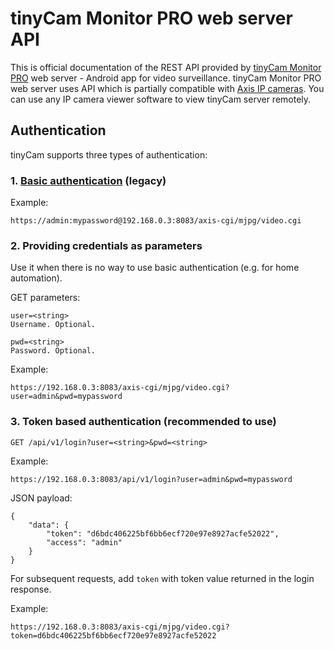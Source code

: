 # tinyCam Monitor PRO web server API
This is official documentation of the REST API provided by <a href="https://tinycammonitor.com/">tinyCam Monitor PRO</a> web server - Android app for video surveillance.
tinyCam Monitor PRO web server uses API which is partially compatible with <a href="https://www.axis.com/files/manuals/HTTP_API_VAPIX_2.pdf">Axis IP cameras</a>. You can use any IP camera viewer software to view tinyCam server remotely.

## Authentication
tinyCam supports three types of authentication:
### 1. <a href="https://en.wikipedia.org/wiki/Basic_access_authentication">Basic authentication</a> (legacy)

Example:
```
https://admin:mypassword@192.168.0.3:8083/axis-cgi/mjpg/video.cgi
```


### 2. Providing credentials as parameters
Use it when there is no way to use basic authentication (e.g. for home automation).

GET parameters:
```
user=<string>
Username. Optional.
```

```
pwd=<string>
Password. Optional.
```

Example:
```
https://192.168.0.3:8083/axis-cgi/mjpg/video.cgi?user=admin&pwd=mypassword
```


### 3. <b>Token based authentication</b> (recommended to use)

`GET /api/v1/login?user=<string>&pwd=<string>`

Example:
```
https://192.168.0.3:8083/api/v1/login?user=admin&pwd=mypassword
```

JSON payload:
```
{
	"data": {
		"token": "d6bdc406225bf6bb6ecf720e97e8927acfe52022",
		"access": "admin"
	}
}
```

For subsequent requests, add `token` with token value returned in the login response.

Example:
```
https://192.168.0.3:8083/axis-cgi/mjpg/video.cgi?token=d6bdc406225bf6bb6ecf720e97e8927acfe52022
```
